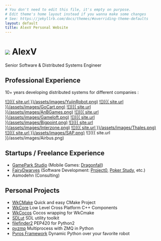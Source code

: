 ```yaml
---
# You don't need to edit this file, it's empty on purpose.
# Edit theme's home layout instead if you wanna make some changes
# See: https://jekyllrb.com/docs/themes/#overriding-theme-defaults
layout: default
title: AlexV Personal Website
---
```



![](https://gravatar.com/avatar/4760982bce87813e29fbac9630499ca9) AlexV
=======================================================================

Senior Software & Distributed Systems Engineer

Professional Experience
-----------------------

10+ years developing distributed systems for different companies : 

[![]({{ site.url }}/assets/images/YujinRobot.png)](http://en.yujinrobot.com/)
[![]({{ site.url }}/assets/images/GoCart.png)](http://gocart.yujinrobot.com/)
[![]({{ site.url }}/assets/images/AnBGames.png)](http://www.anbgames.com)
[![]({{ site.url }}/assets/images/Gameloft.png)](http://www.gameloft.com)
[![]({{ site.url }}/assets/images/Bigpoint.png)](http://www.bigpoint.com)
[![]({{ site.url }}/assets/images/Interzone.png)](https://www.youtube.com/watch?v=zi8rbMCuwIc)
[![]({{ site.url }}/assets/images/Thales.png)](http://thalesgroup.com)
[![]({{ site.url }}/assets/images/SAP.png)](https://www.sap.com/france/products/product-visualization.html)
![]({{ site.url }}/assets/images/Airbus.png)

Startups / Freelance Experience
-------------------------------

- [GamePark Studio](http://gameparkstudio.com) (Mobile Games: [Dragonfall](https://www.youtube.com/watch?v=7gFmaHIiSJA)) 
- [FairyDwarves](http://fairydwarves.com) (Software Development: [Project0](http://www.fairydwarves.com/products/project0), [Poker Study](http://www.fairydwarves.com/products/pokerstudy), etc.)
- Asmodehn (Consulting)


Personal Projects
-----------------

- [WkCMake](https://github.com/asmodehn/wkcmake) Quick and easy CMake Project
- [WkCore](https://github.com/asmodehn/wkcore) Low Level Cross Platform C++ Components
- [WkCocos](https://github.com/asmodehn/wkcocos) Cocos wrapping for WkCmake
- [SDLut](https://github.com/asmodehn/sdlut) SDL utility toolkit
- [filefinder2](https://github.com/asmodehn/filefinder2) PEP420 for Python2 
- [pyzmp](https://github.com/asmodehn/pyzmp) Multiprocess with ZMQ in Python
- [Pyros Framework](https://github.com/pyros-dev) Dynamic Python over your favorite robot 




